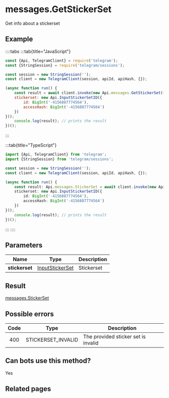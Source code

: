 # messages.GetStickerSet

Get info about a stickerset



## Example

::::tabs
:::tab{title="JavaScript"}
```js
const {Api, TelegramClient} = require('telegram');
const {StringSession} = require('telegram/sessions');

const session = new StringSession('');
const client = new TelegramClient(session, apiId, apiHash, {});

(async function run() {
    const result = await client.invoke(new Api.messages.GetStickerSet({
    stickerset: new Api.InputStickerSetID({
        id: BigInt('-4156887774564'),
        accessHash: BigInt('-4156887774564')
    })
}));
    console.log(result); // prints the result
})();
```
:::

:::tab{title="TypeScript"}
```ts
import {Api, TelegramClient} from 'telegram';
import {StringSession} from 'telegram/sessions';

const session = new StringSession('');
const client = new TelegramClient(session, apiId, apiHash, {});

(async function run() {
    const result: Api.messages.StickerSet = await client.invoke(new Api.messages.GetStickerSet({
    stickerset: new Api.InputStickerSetID({
        id: BigInt('-4156887774564'),
        accessHash: BigInt('-4156887774564')
    })
}));
    console.log(result); // prints the result
})();
```
:::
::::



## Parameters

| Name | Type | Description |
| :--: | ---- | ----------- |
| **stickerset** | [InputStickerSet](https://core.telegram.org/type/InputStickerSet) | Stickerset 


## Result

[messages.StickerSet](https://core.telegram.org/type/messages.StickerSet)



## Possible errors

| Code | Type | Description |
| :--: | ---- | ----------- |
| 400 | STICKERSET\_INVALID | The provided sticker set is invalid 


## Can bots use this method?

Yes

## Related pages


